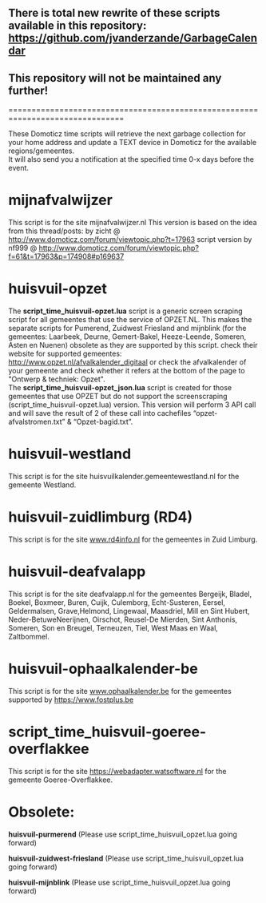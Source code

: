 ## There is total new rewrite of these scripts available in this repository: https://github.com/jvanderzande/GarbageCalendar
## This repository will not be maintained any further!

===============================================================================



These Domoticz time scripts will retrieve the next garbage collection for your home address and update a TEXT device in Domoticz for the available regions/gemeentes.<br>
It will also send you a notification at the specified time 0-x days before the event.

# mijnafvalwijzer
This script is for the site mijnafvalwijzer.nl
This version is based on the idea from this thread/posts:
by zicht @ http://www.domoticz.com/forum/viewtopic.php?t=17963
script version by nf999 @ http://www.domoticz.com/forum/viewtopic.php?f=61&t=17963&p=174908#p169637

# huisvuil-opzet
The <b>script_time_huisvuil-opzet.lua</b> script is a generic screen scraping script for all gemeentes that use the service of OPZET.NL.
This makes the separate scripts for Pumerend, Zuidwest Friesland and mijnblink (for the gemeentes: Laarbeek, Deurne, Gemert-Bakel, Heeze-Leende, Someren, Asten en Nuenen) obsolete as they are supported by this script. check their website for supported gemeentes: http://www.opzet.nl/afvalkalender_digitaal
or check the afvalkalender of your gemeente and check whether it refers at the bottom of the page to "Ontwerp & techniek: Opzet".<br>
The <b>script_time_huisvuil-opzet_json.lua</b> script is created for those gemeentes that use OPZET but do not support the screenscraping (script_time_huisvuil-opzet.lua) version. This version will perform 3 API call and will save the result of 2 of these call into cachefiles “opzet-afvalstromen.txt” & “Opzet-bagid.txt”.

# huisvuil-westland
This script is for the site huisvuilkalender.gemeentewestland.nl for the gemeente Westland.

# huisvuil-zuidlimburg (RD4)
This script is for the site www.rd4info.nl for the gemeentes in Zuid Limburg.

# huisvuil-deafvalapp
This script is for the site deafvalapp.nl for the gemeentes Bergeijk, Bladel, Boekel, Boxmeer, Buren, Cuijk, Culemborg,
Echt-Susteren, Eersel, Geldermalsen, Grave,Helmond, Lingewaal, Maasdriel, Mill en Sint Hubert, Neder-BetuweNeerijnen,
Oirschot, Reusel-De Mierden, Sint Anthonis, Someren, Son en Breugel, Terneuzen, Tiel, West Maas en Waal, Zaltbommel.

# huisvuil-ophaalkalender-be
This script is for the site www.ophaalkalender.be for the gemeentes supported by https://www.fostplus.be

# script_time_huisvuil-goeree-overflakkee
This script is for the site https://webadapter.watsoftware.nl for the gemeente Goeree-Overflakkee.

# Obsolete:
<b>huisvuil-purmerend</b>
(Please use script_time_huisvuil_opzet.lua going forward)

<b>huisvuil-zuidwest-friesland</b>
(Please use script_time_huisvuil_opzet.lua going forward)

<b>huisvuil-mijnblink</b>
(Please use script_time_huisvuil_opzet.lua going forward)
